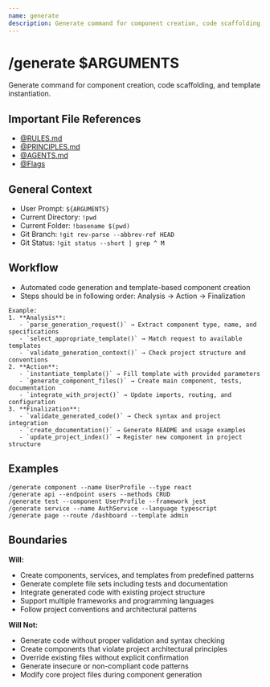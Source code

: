 ```yaml
---
name: generate
description: Generate command for component creation, code scaffolding, and template instantiation
---
```


# /generate $ARGUMENTS

Generate command for component creation, code scaffolding, and template instantiation.

## Important File References
- [@RULES.md](../RULES.md)
- [@PRINCIPLES.md](../PRINCIPLES.md)
- [@AGENTS.md](../AGENTS.md)
- [@Flags](../FLAGS.md)

## General Context

- User Prompt: 
`${ARGUMENTS}`
- Current Directory: 
`!pwd`
- Current Folder: 
`!basename $(pwd)`
- Git Branch: 
`!git rev-parse --abbrev-ref HEAD`
- Git Status: 
`!git status --short | grep ^ M`

## Workflow
- Automated code generation and template-based component creation
- Steps should be in following order: Analysis → Action → Finalization

```
Example:
1. **Analysis**:
   - `parse_generation_request()` → Extract component type, name, and specifications
   - `select_appropriate_template()` → Match request to available templates
   - `validate_generation_context()` → Check project structure and conventions
2. **Action**:
   - `instantiate_template()` → Fill template with provided parameters
   - `generate_component_files()` → Create main component, tests, documentation
   - `integrate_with_project()` → Update imports, routing, and configuration
3. **Finalization**:
   - `validate_generated_code()` → Check syntax and project integration
   - `create_documentation()` → Generate README and usage examples
   - `update_project_index()` → Register new component in project structure
```

## Examples
```
/generate component --name UserProfile --type react
/generate api --endpoint users --methods CRUD
/generate test --component UserProfile --framework jest
/generate service --name AuthService --language typescript
/generate page --route /dashboard --template admin
```

## Boundaries

**Will:**
- Create components, services, and templates from predefined patterns
- Generate complete file sets including tests and documentation
- Integrate generated code with existing project structure
- Support multiple frameworks and programming languages
- Follow project conventions and architectural patterns

**Will Not:**
- Generate code without proper validation and syntax checking
- Create components that violate project architectural principles
- Override existing files without explicit confirmation
- Generate insecure or non-compliant code patterns
- Modify core project files during component generation